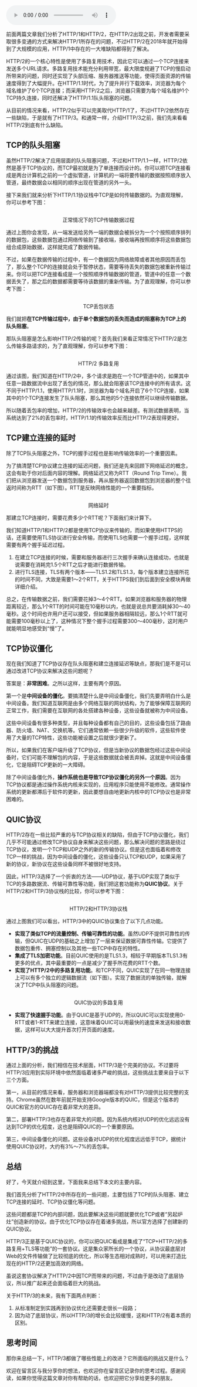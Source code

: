 <audio title="31｜HTTP3：甩掉TCP、TLS 的包袱，构建高效网络" src="https://static001.geekbang.org/resource/audio/19/3e/194450bbd8a633f3924282cc32516b3e.mp3" controls="controls"></audio> 
<p>前面两篇文章我们分析了HTTP/1和HTTP/2，在HTTP/2出现之前，开发者需要采取很多变通的方式来解决HTTP/1所存在的问题，不过HTTP/2在2018年就开始得到了大规模的应用，HTTP/1中存在的一大堆缺陷都得到了解决。</p><p>HTTP/2的一个核心特性是使用了多路复用技术，因此它可以通过一个TCP连接来发送多个URL请求。多路复用技术能充分利用带宽，最大限度规避了TCP的慢启动所带来的问题，同时还实现了头部压缩、服务器推送等功能，使得页面资源的传输速度得到了大幅提升。在HTTP/1.1时代，为了提升并行下载效率，浏览器为每个域名维护了6个TCP连接；而采用HTTP/2之后，浏览器只需要为每个域名维护1个TCP持久连接，同时还解决了HTTP/1.1队头阻塞的问题。</p><p>从目前的情况来看，HTTP/2似乎可以完美取代HTTP/1了，不过HTTP/2依然存在一些缺陷，于是就有了HTTP/3。和通常一样，介绍HTTP/3之前，我们先来看看HTTP/2到底有什么缺陷。</p><h2>TCP的队头阻塞</h2><p>虽然HTTP/2解决了应用层面的队头阻塞问题，不过和HTTP/1.1一样，HTTP/2依然是基于TCP协议的，而TCP最初就是为了单连接而设计的。你可以把TCP连接看成是两台计算机之前的一个虚拟管道，计算机的一端将要传输的数据按照顺序放入管道，最终数据会以相同的顺序出现在管道的另外一头。</p><!-- [[[read_end]]] --><p>接下来我们就来分析下HTTP/1.1协议栈中TCP是如何传输数据的。为直观理解，你可以参考下图：</p><p><img src="https://static001.geekbang.org/resource/image/c2/f0/c231ab4b825df8b6f730f484fce596f0.png" alt=""></p><center><span class="reference">正常情况下的TCP传输数据过程</span></center><p>通过上图你会发现，从一端发送给另外一端的数据会被拆分为一个个按照顺序排列的数据包，这些数据包通过网络传输到了接收端，接收端再按照顺序将这些数据包组合成原始数据，这样就完成了数据传输。</p><p>不过，如果在数据传输的过程中，有一个数据因为网络故障或者其他原因而丢包了，那么整个TCP的连接就会处于暂停状态，需要等待丢失的数据包被重新传输过来。你可以把TCP连接看成是一个按照顺序传输数据的管道，管道中的任意一个数据丢失了，那之后的数据都需要等待该数据的重新传输。为了直观理解，你可以参考下图：</p><p><img src="https://static001.geekbang.org/resource/image/33/96/33d2b4c14a7a2f19ef6677696b67de96.png" alt=""></p><center><span class="reference">TCP丢包状态</span></center><p>我们就把<strong>在TCP传输过程中，由于单个数据包的丢失而造成的阻塞称为TCP上的队头阻塞</strong>。</p><p>那队头阻塞是怎么影响HTTP/2传输的呢？首先我们来看正常情况下HTTP/2是怎么传输多路请求的，为了直观理解，你可以参考下图：</p><p><img src="https://static001.geekbang.org/resource/image/48/d1/4837434655a6d87f1bf5e3d899a698d1.png" alt=""></p><center><span class="reference">HTTP/2 多路复用</span></center><p>通过该图，我们知道在HTTP/2中，多个请求是跑在一个TCP管道中的，如果其中任意一路数据流中出现了丢包的情况，那么就会阻塞该TCP连接中的所有请求。这不同于HTTP/1.1，使用HTTP/1.1时，浏览器为每个域名开启了6个TCP连接，如果其中的1个TCP连接发生了队头阻塞，那么其他的5个连接依然可以继续传输数据。</p><p>所以随着丢包率的增加，HTTP/2的传输效率也会越来越差。有测试数据表明，当系统达到了2%的丢包率时，HTTP/1.1的传输效率反而比HTTP/2表现得更好。</p><h2>TCP建立连接的延时</h2><p>除了TCP队头阻塞之外，TCP的握手过程也是影响传输效率的一个重要因素。</p><p>为了搞清楚TCP协议建立连接的延迟问题，我们还是先来回顾下网络延迟的概念，这会有助于你对后面内容的理解。网络延迟又称为RTT（Round Trip Time）。我们把从浏览器发送一个数据包到服务器，再从服务器返回数据包到浏览器的整个往返时间称为RTT（如下图）。RTT是反映网络性能的一个重要指标。</p><p><img src="https://static001.geekbang.org/resource/image/e9/4f/e98927e19b20349815fb8f499067cb4f.png" alt=""></p><center><span class="reference">网络延时</span></center><p>那建立TCP连接时，需要花费多少个RTT呢？下面我们来计算下。</p><p>我们知道HTTP/1和HTTP/2都是使用TCP协议来传输的，而如果使用HTTPS的话，还需要使用TLS协议进行安全传输，而使用TLS也需要一个握手过程，这样就需要有两个握手延迟过程。</p><ol>
<li>在建立TCP连接的时候，需要和服务器进行三次握手来确认连接成功，也就是说需要在消耗完1.5个RTT之后才能进行数据传输。</li>
<li>进行TLS连接，TLS有两个版本——TLS1.2和TLS1.3，每个版本建立连接所花的时间不同，大致是需要1～2个RTT，关于HTTPS我们到后面到安全模块再做详细介绍。</li>
</ol><p>总之，在传输数据之前，我们需要花掉3～4个RTT。如果浏览器和服务器的物理距离较近，那么1个RTT的时间可能在10毫秒以内，也就是说总共要消耗掉30～40毫秒。这个时间也许用户还可以接受，但如果服务器相隔较远，那么1个RTT就可能需要100毫秒以上了，这种情况下整个握手过程需要300～400毫秒，这时用户就能明显地感受到“慢”了。</p><h2>TCP协议僵化</h2><p>现在我们知道了TCP协议存在队头阻塞和建立连接延迟等缺点，那我们是不是可以通过改进TCP协议来解决这些问题呢？</p><p>答案是：<strong>非常困难</strong>。之所以这样，主要有两个原因。</p><p>第一个是<strong>中间设备的僵化</strong>。要搞清楚什么是中间设备僵化，我们先要弄明白什么是中间设备。我们知道互联网是由多个网络互联的网状结构，为了能够保障互联网的正常工作，我们需要在互联网的各处搭建各种设备，这些设备就被称为中间设备。</p><p>这些中间设备有很多种类型，并且每种设备都有自己的目的，这些设备包括了路由器、防火墙、NAT、交换机等。它们通常依赖一些很少升级的软件，这些软件使用了大量的TCP特性，这些功能被设置之后就很少更新了。</p><p>所以，如果我们在客户端升级了TCP协议，但是当新协议的数据包经过这些中间设备时，它们可能不理解包的内容，于是这些数据就会被丢弃掉。这就是中间设备僵化，它是阻碍TCP更新的一大障碍。</p><p>除了中间设备僵化外，<strong>操作系统也是导致TCP协议僵化的另外一个原因</strong>。因为TCP协议都是通过操作系统内核来实现的，应用程序只能使用不能修改。通常操作系统的更新都滞后于软件的更新，因此要想自由地更新内核中的TCP协议也是非常困难的。</p><h2>QUIC协议</h2><p>HTTP/2存在一些比较严重的与TCP协议相关的缺陷，但由于TCP协议僵化，我们几乎不可能通过修改TCP协议自身来解决这些问题，那么解决问题的思路是绕过TCP协议，发明一个TCP和UDP之外的新的传输协议。但是这也面临着和修改TCP一样的挑战，因为中间设备的僵化，这些设备只认TCP和UDP，如果采用了新的协议，新协议在这些设备同样不被很好地支持。</p><p>因此，HTTP/3选择了一个折衷的方法——UDP协议，基于UDP实现了类似于 TCP的多路数据流、传输可靠性等功能，我们把这套功能称为<strong>QUIC协议</strong>。关于HTTP/2和HTTP/3协议栈的比较，你可以参考下图：</p><p><img src="C:\Users\梁建辉\Desktop\liulanqi\geek_crawler\浏览器工作原理与实践\http3.png" alt=""></p><center><span class="reference">HTTP/2和HTTP/3协议栈</span></center><p>通过上图我们可以看出，HTTP/3中的QUIC协议集合了以下几点功能。</p><ul>
<li><strong>实现了类似TCP的流量控制、传输可靠性的功能</strong>。虽然UDP不提供可靠性的传输，但QUIC在UDP的基础之上增加了一层来保证数据可靠性传输。它提供了数据包重传、拥塞控制以及其他一些TCP中存在的特性。</li>
<li><strong>集成了TLS加密功能</strong>。目前QUIC使用的是TLS1.3，相较于早期版本TLS1.3有更多的优点，其中最重要的一点是减少了握手所花费的RTT个数。</li>
<li><strong>实现了HTTP/2中的多路复用功能</strong>。和TCP不同，QUIC实现了在同一物理连接上可以有多个独立的逻辑数据流（如下图）。实现了数据流的单独传输，就解决了TCP中队头阻塞的问题。</li>
</ul><p><img src="https://static001.geekbang.org/resource/image/05/9a/05cc5720989aec75730ee4cb7e7c149a.png" alt=""></p><center><span class="reference">QUIC协议的多路复用</span></center><ul>
<li><strong>实现了快速握手功能</strong>。由于QUIC是基于UDP的，所以QUIC可以实现使用0-RTT或者1-RTT来建立连接，这意味着QUIC可以用最快的速度来发送和接收数据，这样可以大大提升首次打开页面的速度。</li>
</ul><h2>HTTP/3的挑战</h2><p>通过上面的分析，我们相信在技术层面，HTTP/3是个完美的协议。不过要将HTTP/3应用到实际环境中依然面临着诸多严峻的挑战，这些挑战主要来自于以下三个方面。</p><p>第一，从目前的情况来看，服务器和浏览器端都没有对HTTP/3提供比较完整的支持。Chrome虽然在数年前就开始支持Google版本的QUIC，但是这个版本的QUIC和官方的QUIC存在着非常大的差异。</p><p>第二，部署HTTP/3也存在着非常大的问题。因为系统内核对UDP的优化远远没有达到TCP的优化程度，这也是阻碍QUIC的一个重要原因。</p><p>第三，中间设备僵化的问题。这些设备对UDP的优化程度远远低于TCP，据统计使用QUIC协议时，大约有3%～7%的丢包率。</p><h2>总结</h2><p>好了，今天就介绍到这里，下面我来总结下本文的主要内容。</p><p>我们首先分析了HTTP/2中所存在的一些问题，主要包括了TCP的队头阻塞、建立TCP连接的延时、TCP协议僵化等问题。</p><p>这些问题都是TCP的内部问题，因此要解决这些问题就要优化TCP或者“另起炉灶”创造新的协议。由于优化TCP协议存在着诸多挑战，所以官方选择了创建新的QUIC协议。</p><p>HTTP/3正是基于QUIC协议的，你可以把QUIC看成是集成了“TCP+HTTP/2的多路复用+TLS等功能”的一套协议。这是集众家所长的一个协议，从协议最底层对Web的文件传输做了比较彻底的优化，所以等生态相对成熟时，可以用来打造比现在的HTTP/2还更加高效的网络。</p><p>虽说这套协议解决了HTTP/2中因TCP而带来的问题，不过由于是改动了底层协议，所以推广起来还会面临着巨大的挑战。</p><p>关于HTTP/3的未来，我有下面两点判断：</p><ol>
<li>从标准制定到实践再到协议优化还需要走很长一段路；</li>
<li>因为动了底层协议，所以HTTP/3的增长会比较缓慢，这和HTTP/2有着本质的区别。</li>
</ol><h2>思考时间</h2><p>那你来总结一下，HTTP/3都做了哪些性能上的改进？它所面临的挑战又是什么？</p><p>欢迎在留言区与我分享你的想法，也欢迎你在留言区记录你的思考过程。感谢阅读，如果你觉得这篇文章对你有帮助的话，也欢迎把它分享给更多的朋友。</p><p></p>